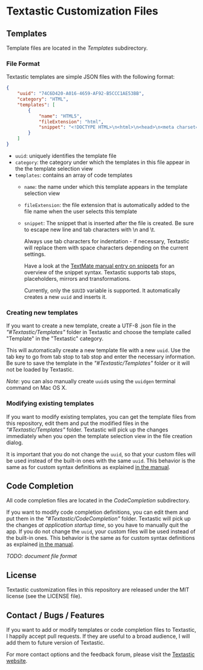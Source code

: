 # Textastic Customization Files

## Templates

Template files are located in the *Templates* subdirectory. 

### File Format 

Textastic templates are simple JSON files with the following format:

```json
{
    "uuid": "74C6D420-A016-4659-AF92-B5CCC1AE53BB",
    "category": "HTML",
    "templates": [
        {
            "name": "HTML5",
            "fileExtension": "html",
            "snippet": "<!DOCTYPE HTML>\n<html>\n<head>\n<meta charset=\"utf-8\">\n<title>${1:untitled}<\/title>\n<\/head>\n\n<body>$0\n<\/body>\n<\/html>"
        }
    ]
}
```

* `uuid`: uniquely identifies the template file
* `category`: the category under which the templates in this file appear in the the template selection view
* `templates`: contains an array of code templates
  * `name`: the name under which this template appears in the template selection view
  * `fileExtension`: the file extension that is automatically added to the file name when the user selects this template
  * `snippet`: The snippet that is inserted after the file is created. Be sure to escape new line and tab characters with \n and \t. 
  
    Always use tab characters for indentation - if necessary, Textastic will replace them with space characters depending on the current settings. 
        
    Have a look at the [TextMate manual entry on snippets](http://manual.macromates.com/en/snippets) for an overview of the snippet syntax. Textastic supports tab stops, placeholders, mirrors and transformations. 
    
    Currently, only the `$UUID` variable is supported. It automatically creates a new `uuid` and inserts it.
        
### Creating new templates

If you want to create a new template, create a UTF-8 .json file in the *"#Textastic/Templates"* folder in Textastic and choose the template called "Template" in the "Textastic" category. 

This will automatically create a new template file with a new `uuid`. Use the tab key to go from tab stop to tab stop and enter the necessary information. Be sure to save the template in the *"#Textastic/Templates"* folder or it will not be loaded by Textastic.

*Note*: you can also manually create `uuid`s using the `uuidgen` terminal command on Mac OS X.

### Modifying existing templates

If you want to modify existing templates, you can get the template files from this repository, edit them and put the modified files in the *"#Textastic/Templates"* folder. Textastic will pick up the changes immediately when you open the template selection view in the file creation dialog. 

It is important that you do not change the `uuid`, so that your custom files will be used instead of the built-in ones with the same `uuid`. This behavior is the same as for custom syntax definitions as explained [in the manual](http://www.textasticapp.com/v4/manual/lessons/How_can_I_add_my_own_syntax_definitions__themes_and_templates.html).

## Code Completion

All code completion files are located in the *CodeCompletion* subdirectory. 

If you want to modify code completion definitions, you can edit them and put them in the *"#Textastic/CodeCompletion"* folder. Textastic will pick up the changes *at application startup time*, so you have to manually quit the app. If you do not change the `uuid`, your custom files will be used instead of the built-in ones. This behavior is the same as for custom syntax definitions as explained [in the manual](http://www.textasticapp.com/v4/manual/lessons/How_can_I_add_my_own_syntax_definitions__themes_and_templates.html).

*TODO: document file format*

## License

Textastic customization files in this repository are released under the MIT license (see the LICENSE file).

## Contact / Bugs / Features

If you want to add or modify templates or code completion files to Textastic, I happily accept pull requests. If they are useful to a broad audience, I will add them to future version of Textastic.

For more contact options and the feedback forum, please visit the [Textastic website](http://www.textasticapp.com/).
